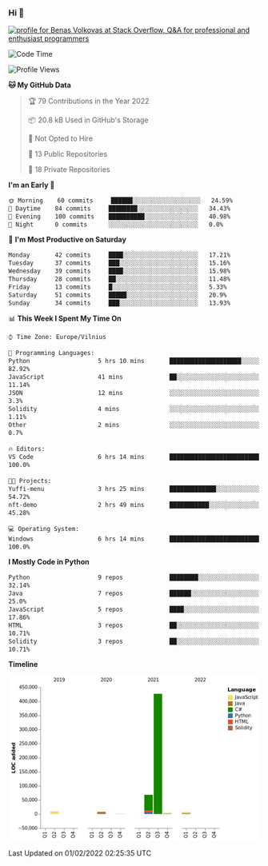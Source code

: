 ### Hi 👋
<a href="https://stackoverflow.com/users/14954249/benas-volkovas"><img src="https://stackoverflow.com/users/flair/14954249.png?theme=dark" width="208" height="58" alt="profile for Benas Volkovas at Stack Overflow, Q&amp;A for professional and enthusiast programmers" title="profile for Benas Volkovas at Stack Overflow, Q&amp;A for professional and enthusiast programmers"></a>

<!--START_SECTION:waka-->
![Code Time](http://img.shields.io/badge/Code%20Time-558%20hrs%2037%20mins-blue)

![Profile Views](http://img.shields.io/badge/Profile%20Views-0-blue)

**🐱 My GitHub Data** 

> 🏆 79 Contributions in the Year 2022
 > 
> 📦 20.8 kB Used in GitHub's Storage 
 > 
> 🚫 Not Opted to Hire
 > 
> 📜 13 Public Repositories 
 > 
> 🔑 18 Private Repositories  
 > 
**I'm an Early 🐤** 

```text
🌞 Morning    60 commits     ██████░░░░░░░░░░░░░░░░░░░   24.59% 
🌆 Daytime    84 commits     ████████░░░░░░░░░░░░░░░░░   34.43% 
🌃 Evening    100 commits    ██████████░░░░░░░░░░░░░░░   40.98% 
🌙 Night      0 commits      ░░░░░░░░░░░░░░░░░░░░░░░░░   0.0%

```
📅 **I'm Most Productive on Saturday** 

```text
Monday       42 commits     ████░░░░░░░░░░░░░░░░░░░░░   17.21% 
Tuesday      37 commits     ███░░░░░░░░░░░░░░░░░░░░░░   15.16% 
Wednesday    39 commits     ████░░░░░░░░░░░░░░░░░░░░░   15.98% 
Thursday     28 commits     ██░░░░░░░░░░░░░░░░░░░░░░░   11.48% 
Friday       13 commits     █░░░░░░░░░░░░░░░░░░░░░░░░   5.33% 
Saturday     51 commits     █████░░░░░░░░░░░░░░░░░░░░   20.9% 
Sunday       34 commits     ███░░░░░░░░░░░░░░░░░░░░░░   13.93%

```


📊 **This Week I Spent My Time On** 

```text
⌚︎ Time Zone: Europe/Vilnius

💬 Programming Languages: 
Python                   5 hrs 10 mins       ████████████████████░░░░░   82.92% 
JavaScript               41 mins             ██░░░░░░░░░░░░░░░░░░░░░░░   11.14% 
JSON                     12 mins             ░░░░░░░░░░░░░░░░░░░░░░░░░   3.3% 
Solidity                 4 mins              ░░░░░░░░░░░░░░░░░░░░░░░░░   1.11% 
Other                    2 mins              ░░░░░░░░░░░░░░░░░░░░░░░░░   0.7%

🔥 Editors: 
VS Code                  6 hrs 14 mins       █████████████████████████   100.0%

🐱‍💻 Projects: 
Yuffi-menu               3 hrs 25 mins       █████████████░░░░░░░░░░░░   54.72% 
nft-demo                 2 hrs 49 mins       ███████████░░░░░░░░░░░░░░   45.28%

💻 Operating System: 
Windows                  6 hrs 14 mins       █████████████████████████   100.0%

```

**I Mostly Code in Python** 

```text
Python                   9 repos             ████████░░░░░░░░░░░░░░░░░   32.14% 
Java                     7 repos             ██████░░░░░░░░░░░░░░░░░░░   25.0% 
JavaScript               5 repos             ████░░░░░░░░░░░░░░░░░░░░░   17.86% 
HTML                     3 repos             ██░░░░░░░░░░░░░░░░░░░░░░░   10.71% 
Solidity                 3 repos             ██░░░░░░░░░░░░░░░░░░░░░░░   10.71%

```


**Timeline**

![Chart not found](https://raw.githubusercontent.com/BenasVolkovas/BenasVolkovas/main/charts/bar_graph.png) 


 Last Updated on 01/02/2022 02:25:35 UTC
<!--END_SECTION:waka-->
